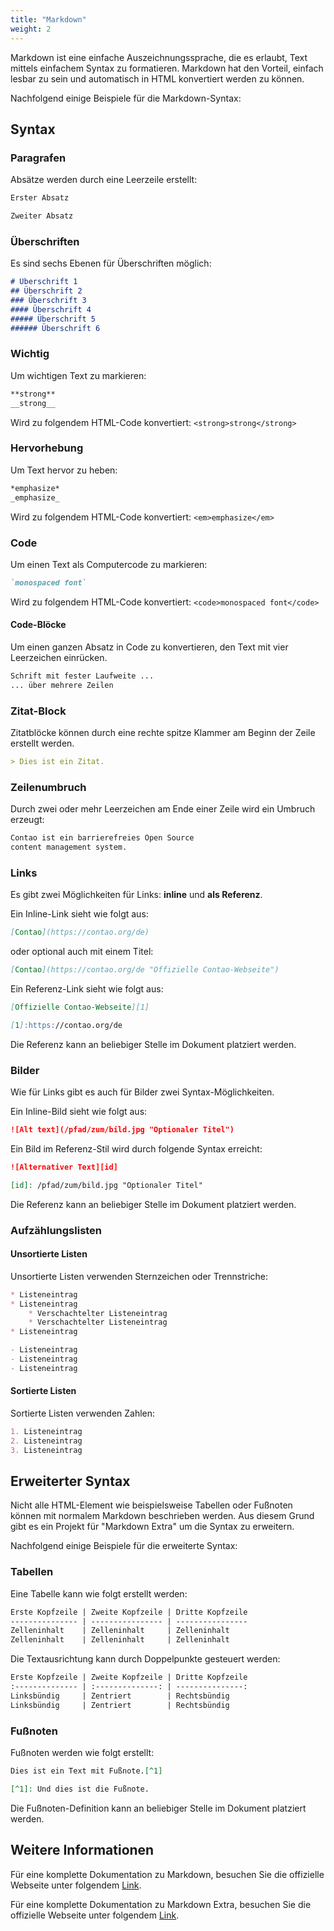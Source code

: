 ```yaml
---
title: "Markdown"
weight: 2
---
```


Markdown ist eine einfache Auszeichnungssprache, die es erlaubt, Text mittels
einfachem Syntax zu formatieren. Markdown hat den Vorteil, einfach lesbar
zu sein und automatisch in HTML konvertiert werden zu können.

Nachfolgend einige Beispiele für die Markdown-Syntax:

## Syntax

### Paragrafen

Absätze werden durch eine Leerzeile erstellt:

```md
Erster Absatz

Zweiter Absatz
``` 


### Überschriften

Es sind sechs Ebenen für Überschriften möglich:

```md
# Überschrift 1
## Überschrift 2
### Überschrift 3
#### Überschrift 4
##### Überschrift 5
###### Überschrift 6
```


### Wichtig

Um wichtigen Text zu markieren:

```md
**strong**
__strong__
```

Wird zu folgendem HTML-Code konvertiert: `<strong>strong</strong>`


### Hervorhebung

Um Text hervor zu heben:

```md
*emphasize*
_emphasize_
```

Wird zu folgendem HTML-Code konvertiert: `<em>emphasize</em>`


### Code

Um einen Text als Computercode zu markieren:

```md
`monospaced font`
```

Wird zu folgendem HTML-Code konvertiert: `<code>monospaced font</code>`


#### Code-Blöcke

Um einen ganzen Absatz in Code zu konvertieren, den Text mit vier
Leerzeichen einrücken.

```md
Schrift mit fester Laufweite ...
... über mehrere Zeilen
```

### Zitat-Block

Zitatblöcke können durch eine rechte spitze Klammer am Beginn der
Zeile erstellt werden.

```md
> Dies ist ein Zitat.
```


### Zeilenumbruch

Durch zwei oder mehr Leerzeichen am Ende einer Zeile wird ein Umbruch erzeugt:

```md
Contao ist ein barrierefreies Open Source  
content management system.
```


### Links

Es gibt zwei Möglichkeiten für Links: **inline** und **als Referenz**.

Ein Inline-Link sieht wie folgt aus:

```md
[Contao](https://contao.org/de)
```

oder optional auch mit einem Titel:

```md
[Contao](https://contao.org/de "Offizielle Contao-Webseite")
```

Ein Referenz-Link sieht wie folgt aus:

```md
[Offizielle Contao-Webseite][1]

[1]:https://contao.org/de
```

Die Referenz kann an beliebiger Stelle im Dokument platziert werden.


### Bilder

Wie für Links gibt es auch für Bilder zwei Syntax-Möglichkeiten.

Ein Inline-Bild sieht wie folgt aus:

```md
![Alt text](/pfad/zum/bild.jpg "Optionaler Titel")
```

Ein Bild im Referenz-Stil wird durch folgende Syntax erreicht:

```md
![Alternativer Text][id]

[id]: /pfad/zum/bild.jpg "Optionaler Titel"
```

Die Referenz kann an beliebiger Stelle im Dokument platziert werden.


### Aufzählungslisten

#### Unsortierte Listen

Unsortierte Listen verwenden Sternzeichen oder Trennstriche:

```md
* Listeneintrag  
* Listeneintrag  
    * Verschachtelter Listeneintrag
    * Verschachtelter Listeneintrag
* Listeneintrag

- Listeneintrag  
- Listeneintrag  
- Listeneintrag
```

#### Sortierte Listen

Sortierte Listen verwenden Zahlen:

```md
1. Listeneintrag  
2. Listeneintrag  
3. Listeneintrag
```


## Erweiterter Syntax

Nicht alle HTML-Element wie beispielsweise Tabellen oder Fußnoten können
mit normalem Markdown beschrieben werden. Aus diesem Grund gibt es ein
Projekt für "Markdown Extra" um die Syntax zu erweitern.

Nachfolgend einige Beispiele für die erweiterte Syntax:


### Tabellen

Eine Tabelle kann wie folgt erstellt werden:

```md
Erste Kopfzeile | Zweite Kopfzeile | Dritte Kopfzeile  
--------------- | ---------------- | ----------------  
Zelleninhalt    | Zelleninhalt     | Zelleninhalt  
Zelleninhalt    | Zelleninhalt     | Zelleninhalt  
```

Die Textausrichtung kann durch Doppelpunkte gesteuert werden:

```md
Erste Kopfzeile | Zweite Kopfzeile | Dritte Kopfzeile  
:-------------- | :--------------: | ---------------:  
Linksbündig     | Zentriert        | Rechtsbündig  
Linksbündig     | Zentriert        | Rechtsbündig  
```


### Fußnoten

Fußnoten werden wie folgt erstellt:

```md
Dies ist ein Text mit Fußnote.[^1]

[^1]: Und dies ist die Fußnote.
```

Die Fußnoten-Definition kann an beliebiger Stelle im Dokument platziert werden.


## Weitere Informationen

Für eine komplette Dokumentation zu Markdown, besuchen Sie die offizielle
Webseite unter folgendem [Link][1].

Für eine komplette Dokumentation zu Markdown Extra, besuchen Sie die
offizielle Webseite unter folgendem [Link][2].


[1]: http://daringfireball.net/projects/markdown/syntax
[2]: http://michelf.ca/projects/php-markdown/extra